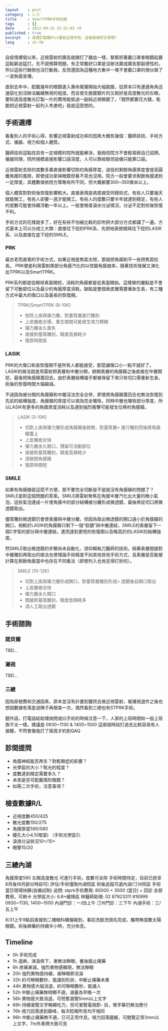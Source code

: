 ```yaml
---
layout    : post
category  : レコ
title     : SmartTPRK手術紀錄
tags      : []
date      : 2022-09-24 22:51:03 +8
published : true
excerpt   : 高價訂製鏡片vs雷射近視手術，這會是個好交易嗎?
lang      : zh-TW
---
```


自疫情爆發以來，近視雷射的廣告就跟打了雞血一樣，緊緊抓著戴口罩害眼鏡起霧這點窮追猛打。先不說預算問題，有正常戴好口罩是沒辦法霧成廣告那副德性的，所以這些行銷倒也沒打動我，反而還因為這種地方集中一堆不會戴口罩的傢伙做了一波負面宣傳。

直到去年中，配戴幾年的眼鏡進入壽命尾聲開始大幅脫膜，從原本只有邊邊角角迅速惡化到沒辦法繼續無視的程度。而且發生脫膜鏡片的又剛好是高度散光的左眼，要知道高度散光訂製一片的費用能抵過一副純近視眼鏡了。「既然都要花大錢，乾脆把近視雷射一起列入考慮吧」我是這麼想的。

## 手術選擇

看看別人的手術心得，影響近視雷射成功率的因素大概有幾個：醫師技術、手術方式、儀器、視力和個人體質。

醫師技術這點找具有一定規模的院所就能解決，我相信院方不會輕易砸自己招牌。儀器同理，院所規模直接影響口袋深度，人可以靠經驗但設備只能靠口袋。

近視雷射去除的度數多寡直接影響切除的角膜厚度，過低的剩餘角膜厚度會提高圓錐角膜的風險，即使成功拿掉眼鏡但看不見也沒用。院方一般會要求剩餘角膜達到一定厚度，具體數值依院方策略有所不同，但大概都要300~350微米以上。

個人體質對對術後恢復影響較大。直接表現是病患接受同樣術式，有些人只要幾天就能開工，有些人卻要一週才能開工。有些人的度數只要半年就達到穩定，有些人的度數可能會持續浮動一年以上。一般會檢查淚水分泌情況，分泌不足對術後恢復不利。

手術方式的花樣就多了，好在有些不怕被比較的診所把大部分方式都講了一遍。方式基本上可以分成三大類：直接往下挖的PRK系、先把地表掀開再往下挖的LASIK系、以及直接在底下挖的SMILE。

### PRK

最古老而直覺的手術方式，如果近視是焦距太短，那就把角膜削平一些把焦距拉長。
PRK便是利用雷射將部分角膜汽化的以改變角膜曲率，隨著技術發展又演化出TPRK以及SmartTPRK。

PRK系列都是從眼球表面開挖，消耗的角膜都是從表面開始。這樣做的優點是不會留下可動部位以及最少的角膜厚度消耗，缺點是整個表皮層需要重新生長，有三種方式中最大的傷口以及最長的恢復期。

> TPRK/SmartTPRK (8-10K)
>
> - 刨除上皮與彈力層，對基質層進行雕刻
> - 上皮層癒合慢，重生期間可能發生視力模糊
> - 彈力層永久喪失
> - 直接對基質雕刻，精度高損耗少
> - 復原時間長

### LASIK

PRK的大傷口和長恢復期不是所有人都能接受，那麼讓傷口小一點不就好了。LASIK的做法就是用雷射把表層和中層分開，掀開表層的角膜瓣之後直接在中層開挖，最後把角膜瓣蓋回去。由於表層結構幾乎都被保留下來只有切口需重新生長，術後的恢復時間大幅縮減。

不過因為被分開的角膜瓣和中層沒法完全合併，即使將角膜瓣蓋回去也無法恢復到先前的結構強度，角膜瓣的厚度可以視為完全犧牲，同時中層也犧牲部分厚度，所以LASIK有更多的角膜厚度消耗以及遇到強烈衝擊可能發生位移的角膜瓣。

> LASIK (3-10K)
>
> - 切割上皮與彈力層形成角膜瓣後掀開，對基質層> 進行雕刻而後將角膜瓣蓋上
> - 上皮層癒合快
> - 彈力層永久開口，殘留可活動部位
> - 直接對基質雕刻，精度高損耗少
> - 須掀閉角膜瓣
> - 復原時間短

### SMILE

如果有角膜瓣是這麼不方便，那不要完全切斷是不是就沒有角膜瓣的問題了？SMILE是對這個問題的答案。SMILE將雷射聚焦在角膜中層汽化出大量的微小氣泡，這些氣泡連成一片使角膜中的部分結構被分離形成微透鏡，最後再從切口將微透鏡取出。

儘管雕刻微透鏡仍會使表層與中層分離，但因為取出微透鏡的開口遠小於角膜瓣的開口，相較於LASIK的角膜瓣只剩下一個“鉸鏈”與中層連結，SMILE的表層留下一個C字型的部分與中層連結，進而達到更短的恢復期以及略高於的LASIK的結構強度。

然SMILE取出微透鏡的步驟尚未自動化，須仰賴執刀醫師的技術。隔著表層間接對中層雕刻再取出的做法也使理論手術精度不如其他其他手術方式，且表層是否能被計算在剩餘角膜當中也存在不同看法（即使列入也肯定得打折的）。

> SMILE (10-12K)
>
> - 切割上皮與彈力層形成開口，對基質層雕刻形成> 透鏡後自開口取出
> - 上皮層癒合快
> - 彈力層永久開口
> - 間接對基質雕刻，精度低損耗多
> - 須人工取出透鏡

## 手術諮詢

### 諾貝爾

TBD...

### 濰視

TBD...

### 三總

因為掛號費和交通因素，原本並沒有計畫到醫院去做近視雷射，被濰視退件之後也想說數據有落差過陣子再檢查一次，偶然看到三總也有STPRK手術。

題外話，打電話給助理詢問或曰手術的時候注意一下，人家的上班時間和一般上班族不太一樣。建議是 0930~1130 & 1400~1500 這兩個時段打過去比較容易有人接聽，不然會像我打了兩周才約到QAQ

## 診間提問

- 角膜神經能否再生？對乾眼症的影響？
- 光學區的大小？眩光的程度？
- 度數達到穩定需要多久？
- 未來是否可配戴隱形眼鏡？
- 如需二次手術，注意事項？

## 檢查數據R/L

- 近視度數450/425
- 散光度數150/275
- 角膜厚度590/580
- 瞳孔大小4.5(暗室) （手術光學區5）
- 淚液分泌狀況10+/10+
- 眼壓15/20

## 三總內湖

角膜厚度590
左眼高度散光
可進行手術，度數可全除
手術時間待定，目前已排至8月後(8月部分時段可)
評估/手術僅限內湖院區
術後追蹤可選內湖/汀州院區
手術當日現場快篩(自備試劑)
追問:
stprk手術費用: 80000 + 3000 (當日) + 回診
全部費用，可刷卡
光學區大小: 6.8+緩降區
林醫師助理: 02 87923311 #16999
0930~1130, 1400~1500
內湖門診：一/四上午
汀州門診：三下午
內湖手術：三/五上午

8/31上午9點前直接到二樓眼科櫃檯報到，事前洗臉洗頭先完成，攜帶無度數太陽眼鏡。術後麻藥約持續半小時，充分休息。

## Timeline

- 0h 手術完成
- 1h 退麻，涕淚俱下，漸無法睜眼，餐後服止痛藥
- 6h 疼痛漸減，強烈異物感顯現，無法睜眼
- 20h 強烈異物感持續，甫睜眼即流淚
- 32h 約可睜眼數秒，能識別形狀，中斷止痛藥未果
- 44h 異物感大幅消退，約可睜眼數秒，能識人
- 52h 中斷止痛藥無明顯不適，減量為早晚一次
- 56h 異物感大致消退，可短暫瀏覽5mm以上文字
- 68h 持續瀏覽文字略顯吃力，但可瀏覽電視節- 目，惟字幕仍無法應付
- 76h 視力回落達到巔峰，每次眨眼所見均不相同
- 96h 中斷止痛藥無不適，已可正常作息。視力回落趨緩，可閱覽正常3mm以上文字，7m外車牌大致可見

